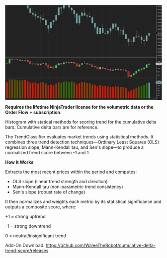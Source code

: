 <img src="./screenshot.png" alt="Cumulative Delta Trend Score" style="display: block; margin: 0 auto">

**Requires the lifetime NinjaTrader license for the volumetric data or the Order Flow + subscription.**

Histogram with statical methods for scoring trend for the cumulative delta bars. Cumulative delta bars are for reference.

The TrendClassifier evaluates market trends using statistical methods. It combines three trend detection techniques—Ordinary Least Squares (OLS) regression slope, Mann-Kendall tau, and Sen's slope—to produce a normalized trend score between -1 and 1.

**How It Works**

Extracts the most recent prices within the period and computes:

- OLS slope (linear trend strength and direction)
- Mann-Kendall tau (non-parametric trend consistency)
- Sen's slope (robust rate of change)

It then normalizes and weights each metric by its statistical significance and outputs a composite score, where:

+1 = strong uptrend

-1 = strong downtrend

0 = neutral/insignificant trend

Add-On Download: https://github.com/WaleeTheRobot/cumulative-delta-trend-score/releases
